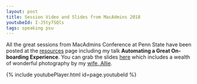 ```yaml
---
layout: post
title: Session Video and Slides from MacAdmins 2018
youtubeId: I-J5ty7SQls
tags: speaking psu
---
```


All the great sessions from MacAdmins Conference at Penn State have been posted at the [resources][1] page including my talk **Automating a Great On-boarding Experience**. You can grab the slides [here][2] which includes a wealth of wonderful photography by my [wife, Allie][3].

{% include youtubePlayer.html id=page.youtubeId %}


[1]:https://macadmins.psu.edu/conference/resources/
[2]:https://macadmins.psu.edu/files/2018/07/psumac2018-Automating-a-Great-On-boarding-Experience-16o0fg0.pdf
[3]:http://alliemorrison.com